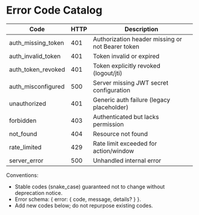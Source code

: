 # Error Code Catalog

| Code               | HTTP | Description                                      |
| ------------------ | ---- | ------------------------------------------------ |
| auth_missing_token | 401  | Authorization header missing or not Bearer token |
| auth_invalid_token | 401  | Token invalid or expired                         |
| auth_token_revoked | 401  | Token explicitly revoked (logout/jti)            |
| auth_misconfigured | 500  | Server missing JWT secret configuration          |
| unauthorized       | 401  | Generic auth failure (legacy placeholder)        |
| forbidden          | 403  | Authenticated but lacks permission               |
| not_found          | 404  | Resource not found                               |
| rate_limited       | 429  | Rate limit exceeded for action/window            |
| server_error       | 500  | Unhandled internal error                         |

Conventions:

- Stable codes (snake_case) guaranteed not to change without deprecation notice.
- Error schema: { error: { code, message, details? } }.
- Add new codes below; do not repurpose existing codes.
